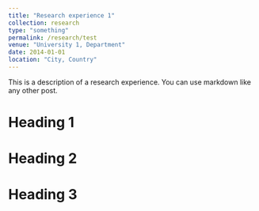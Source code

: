```yaml
---
title: "Research experience 1"
collection: research
type: "something"
permalink: /research/test
venue: "University 1, Department"
date: 2014-01-01
location: "City, Country"
---
```


This is a description of a research experience. You can use markdown like any other post.

Heading 1
======

Heading 2
======

Heading 3
======